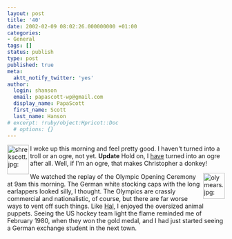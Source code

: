 ```yaml
---
layout: post
title: '40'
date: 2002-02-09 08:02:26.000000000 +01:00
categories:
- General
tags: []
status: publish
type: post
published: true
meta:
  aktt_notify_twitter: 'yes'
author:
  login: shanson
  email: papascott-wp@gmail.com
  display_name: PapaScott
  first_name: Scott
  last_name: Hanson
# excerpt: !ruby/object:Hpricot::Doc
  # options: {}
---
```

<p><a href="http://andrea.editthispage.com/2002/02/09"><img src="http://www.papascott.de/wordpress/wp-content/uploads/2002/02/shrekscott.jpg" height="68" width="50" border="0" alt="shrekscott.jpg: " align="left" /></a>I woke up this morning and feel pretty good. I haven't turned into a troll or an ogre, not yet. <b>Update</b> Hold on, I <a href="http://andrea.editthispage.com/2002/02/09">have</a> turned into an ogre after all. Well, if I'm an ogre, that makes Christopher a donkey!</p>
<p><img src="http://www.papascott.de/wordpress/wp-content/uploads/2002/02/olymears.jpg" height="60" width="50" border="0" alt="olymears.jpg: " align="right" />We watched the replay of the Olympic Opening Ceremony at 9am this morning. The German white stocking caps with the long earlappers looked silly, I thought. The Olympics are crassly commercial and nationalistic, of course, but there are far worse ways to vent off such things. Like <a href="http://hal.editthispage.com/2002/02/08">Hal</a>, I enjoyed the oversized animal puppets. Seeing the US hockey team light the flame reminded me of February 1980, when they won the gold medal, and I had just started seeing a German exchange student in the next town.</p>
